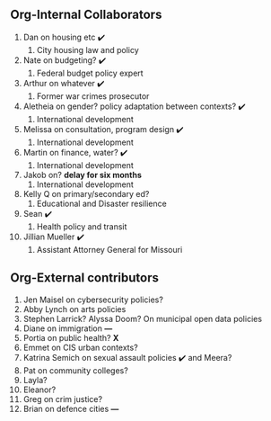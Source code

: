 <!-- TITLE: Current Team -->
<!-- SUBTITLE: A quick summary of Current Team -->

## Org-Internal Collaborators
1. Dan on housing etc ✔️
	1. City housing law and policy
2. Nate on budgeting? ✔️
	1. Federal budget policy expert
3. Arthur on whatever ✔️
	1. Former war crimes prosecutor
4. Aletheia on gender? policy adaptation between contexts? ✔️
	1. International development
5. Melissa on consultation, program design ✔️
	1. International development
6. Martin on finance, water? ✔️
	1. International development
7. Jakob on? **delay for six months**
	1. International development 
8. Kelly Q on primary/secondary ed?
	1. Educational and Disaster resilience 
9. Sean  ✔️
	1. Health policy and transit
10. Jillian Mueller ✔️
	1. Assistant Attorney General for Missouri

## Org-External contributors
1. Jen Maisel on cybersecurity policies?
2. Abby Lynch on arts policies
3. Stephen Larrick? Alyssa Doom? On municipal open data policies
4. Diane on immigration **—**
5. Portia on public health? **X**
6. Emmet on CIS urban contexts?
7. Katrina Semich on sexual assault policies ✔️ and Meera?
8. Pat on community colleges?
9. Layla?
10. Eleanor?
11. Greg on crim justice?
12. Brian on defence cities **—**

